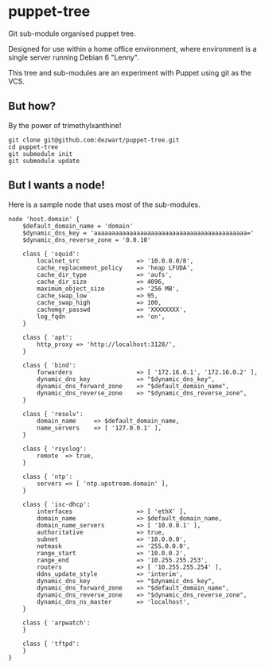 puppet-tree
===========

Git sub-module organised puppet tree.

Designed for use within a home office environment, where environment is a single server running Debian 6 "Lenny".

This tree and sub-modules are an experiment with Puppet using git as the VCS.

But how?
--------

By the power of trimethylxanthine!

    git clone git@github.com:dezwart/puppet-tree.git
    cd puppet-tree
    git submodule init
    git submodule update

But I wants a node!
-------------------

Here is a sample node that uses most of the sub-modules.

    node 'host.domain' {
        $default_domain_name = 'domain'
        $dynamic_dns_key = 'aaaaaaaaaaaaaaaaaaaaaaaaaaaaaaaaaaaaaaaaaaa='
        $dynamic_dns_reverse_zone = '0.0.10'

        class { 'squid':
            localnet_src                => '10.0.0.0/8',
            cache_replacement_policy    => 'heap LFUDA',
            cache_dir_type              => 'aufs',
            cache_dir_size              => 4096,
            maximum_object_size         => '256 MB',
            cache_swap_low              => 95,
            cache_swap_high             => 100,
            cachemgr_passwd             => 'XXXXXXXX',
            log_fqdn                    => 'on',
        }

        class { 'apt':
            http_proxy => 'http://localhost:3128/',
        }

        class { 'bind':
            forwarders                  => [ '172.16.0.1', '172.16.0.2' ],
            dynamic_dns_key             => "$dynamic_dns_key",
            dynamic_dns_forward_zone    => "$default_domain_name",
            dynamic_dns_reverse_zone    => "$dynamic_dns_reverse_zone",
        }

        class { 'resolv':
            domain_name     => $default_domain_name,
            name_servers    => [ '127.0.0.1' ],
        }

        class { 'rsyslog':
            remote  => true,
        }

        class { 'ntp':
            servers => [ 'ntp.upstream.domain' ],
        }

        class { 'isc-dhcp':
            interfaces                  => [ 'ethX' ],
            domain_name                 => $default_domain_name,
            domain_name_servers         => [ '10.0.0.1' ],
            authoritative               => true,
            subnet                      => '10.0.0.0',
            netmask                     => '255.0.0.0',
            range_start                 => '10.0.0.2',
            range_end                   => '10.255.255.253',
            routers                     => [ '10.255.255.254' ],
            ddns_update_style           => 'interim',
            dynamic_dns_key             => "$dynamic_dns_key",
            dynamic_dns_forward_zone    => "$default_domain_name",
            dynamic_dns_reverse_zone    => "$dynamic_dns_reverse_zone",
            dynamic_dns_ns_master       => 'localhost',
        }

        class { 'arpwatch':
        }

        class { 'tftpd':
        }
    }
